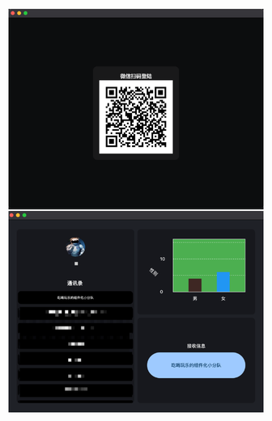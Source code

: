 ![assets/images/qrcode.png](assets/images/qrcode.png)
![assets/images/qrcode.png](assets/images/home.png)